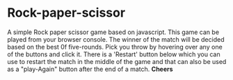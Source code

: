 # Rock-paper-scissor 
A simple Rock paper scissor game based on javascript. 
This game can be played from your browser console.
The winner of the match will be decided based on the best 0f five-rounds.
Pick you throw by hovering over any one of the buttons and click it.
There is a 'Restart' button below which you can use to restart the match in the middle of the game and that can also be used as a "play-Again" button after the end of a match. 
**Cheers**